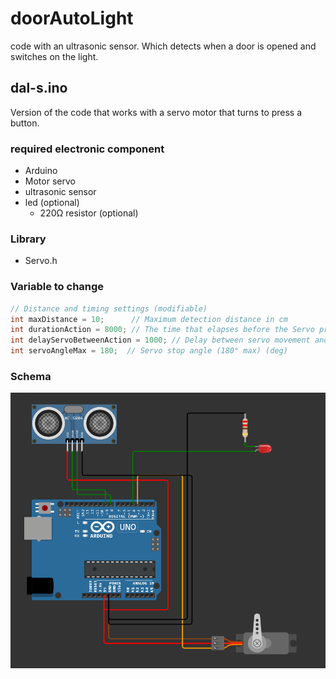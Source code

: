 # doorAutoLight
code with an ultrasonic sensor. Which detects when a door is opened and switches on the light.

## dal-s.ino
Version of the code that works with a servo motor that turns to press a button.

### required electronic component
- Arduino
- Motor servo
- ultrasonic sensor
- led (optional)
    - 220Ω resistor (optional)

### Library
- Servo.h

### Variable to change
```cpp
// Distance and timing settings (modifiable)
int maxDistance = 10;      // Maximum detection distance in cm
int durationAction = 8000; // The time that elapses before the Servo presses again. (ms)
int delayServoBetweenAction = 1000; // Delay between servo movement and return to initial position. (ms)
int servoAngleMax = 180;  // Servo stop angle (180° max) (deg)
```

### Schema
![alt text](.ksinf/dal-s.png)